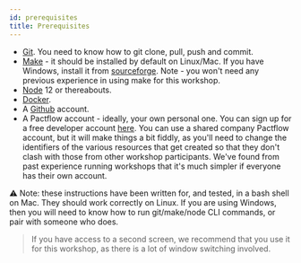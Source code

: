 ```yaml
---
id: prerequisites
title: Prerequisites
---
```


* [Git](https://git-scm.com/book/en/v2/Getting-Started-Installing-Git). You need to know how to git clone, pull, push and commit.
* [Make](https://www.gnu.org/software/make/manual/make.html) - it should be installed by default on Linux/Mac. If you have Windows, install it from [sourceforge](http://gnuwin32.sourceforge.net/packages/make.htm). Note - you won't need any previous experience in using make for this workshop.
* [Node](https://nodejs.org/) 12 or thereabouts.
* [Docker](https://www.docker.com/products/docker-desktop).
* A [Github](http://github.com/) account.
* A Pactflow account - ideally, your own personal one. You can sign up for a free developer account [here](https://pactflow.io/pricing/). You can use a shared company Pactflow account, but it will make things a bit fiddly, as you'll need to change the identifiers of the various resources that get created so that they don't clash with those from other workshop participants. We've found from past experience running workshops that it's much simpler if everyone has their own account.

⚠️ Note: these instructions have been written for, and tested, in a bash shell on Mac. They should work correctly on Linux. If you are using Windows, then you will need to know how to run git/make/node CLI commands, or pair with someone who does.

> If you have access to a second screen, we recommend that you use it for this workshop, as there is a lot of window switching involved.
